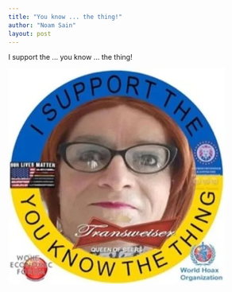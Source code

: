 ```yaml
---
title: "You know ... the thing!"
author: "Noam Sain"
layout: post
---
```


I support the ... you know ... the thing!

![You know ... the thing!](/assets/2023/2023-03-15-you-know-the-thing.jpg "You know ... the thing!")
